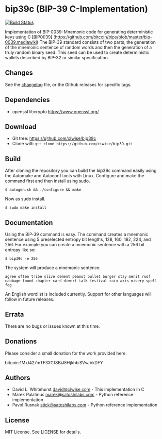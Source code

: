 # bip39c (BIP-39 C-Implementation) 

[![Build Status](https://travis-ci.org/ciwise/bip39c.svg)](https://travis-ci.org/ciwise/bip39c)

Implementation of BIP-0039: Mnemonic code for generating deterministic keys using C [BIP0039] (https://github.com/bitcoin/bips/blob/master/bip-0039.mediawiki) The BIP-39 standard consists
of two parts, the generation of the mnemonic sentence of random words and then the generation
of a truly random binary seed. This seed can be used to create deterministic wallets described
by BIP-32 or similar specification.

## Changes
See the [changelog](./ChangeLog) file, or the Github releases for specific tags.

## Dependencies
 * openssl libcrypto https://www.openssl.org/

## Download
 * Git tree:   https://github.com/ciwise/bip39c
 * Clone with `git clone https://github.com/ciwise/bip39.git`
 
## Build
After cloning the repository you can build the bip39c command easily using the Automake and Autoconf tools with Linux.
Configure and make the command first and then install using sudo.

`$ autogen.sh && ./configure && make`

Now as sudo install.

`$ sudo make install`
   
## Documentation
Using the BIP-39 command is easy. The command creates a mnemonic sentence
using 5 preselected entropy bit lengths, 128, 160, 192, 224, and 256. For
example you can create a mnemonic sentence with a 256 bit entropy like so:

`$ bip39c -e 256`

The system will produce a mnemonic sentence.

`agree often tribe olive cement peanut bullet burger stay merit roof cabbage found chapter card divert talk festival rain axis misery spell fog`

An English wordlist is included currently. Support for other languages will follow in future releases. 

## Errata

There are no bugs or issues known at this time.

## Donations

Please consider a small donation for the work provided here.

bitcoin:1Mxt427mTF3XGf8BiJ8HjkhbiSVvJbkDFY

## Authors

- David L. Whitehurst <david@ciwise.com> - This implementation in C
- Marek Palatinus <marek@satoshilabs.com> - Python reference implementation
- Pavol Rusnak <stick@satoshilabs.com> - Python reference implementation

## License
MIT License. See [LICENSE](LICENSE) for details.

[license-url]: https://github.com/ciwise/bip39c/LICENSE.
